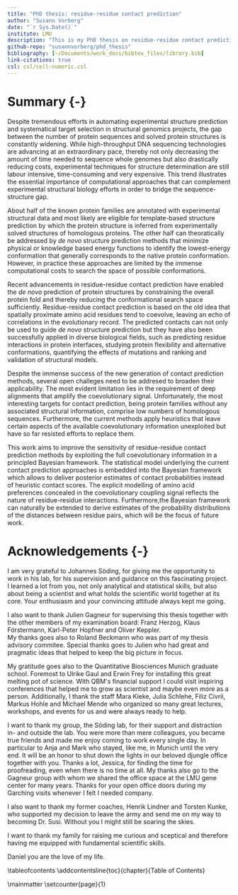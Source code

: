 ```yaml
---
title: "PhD thesis: residue-residue contact prediction"
author: "Susann Vorberg"
date: "`r Sys.Date()`"
institute: LMU
description: "This is my PhD thesis on residue-residue contact prediction."
github-repo: "susannvorberg/phd_thesis"
bibliography: [~/Documents/work_docs/bibtex_files/library.bib]
link-citations: true
csl: csl/cell-numeric.csl
---
```


# Summary {-}

Despite tremendous efforts in automating experimental structure prediction and systematical target selection in structural genomics projects, the gap between the number of protein sequences and solved protein structures is constantly widening.
While high-throughput DNA sequencing technologies are advancing at an extraordinary pace, thereby not only decreasing the amount of time needed to sequence whole genomes but also drastically reducing costs, experimental techniques for structure determination are still labour intensive, time-consuming and very expensive.
This trend illustrates the essential importance of computational approaches that can complement experimental structural biology efforts in order to bridge the sequence-structure gap.

About half of the known protein families are annotated with experimental structural data and most likely are eligible for template-based structure prediction by which the protein structure is inferred from experimentally solved structures of homologous proteins.
The other half can theoratically be addressed by *de novo* structure prediction methods that minimize physical or knowledge based energy functions to identify the lowest-energy conformation that generally corresponds to the native protein conformation.
However, in practice these approaches are limited by the immense computational costs to search the space of possible conformations.

Recent advancements in residue-residue contact prediction have enabled the *de novo* prediction of protein structures by constraining the overall protein fold and thereby reducing the conformational search space sufficiently.
Residue-residue contact prediction is based on the old idea that spatially proximate amino acid residues tend to coevolve, leaving an echo of correlations in the evolutionary record.
The predicted contacts can not only be used to guide *de novo* structure prediction but they have also been successfully applied in diverse biological fields, such as predicting residue interactions in protein interfaces, studying protein flexibility and alternative conformations, quantifying the effects of mutations and ranking and validation of structural models. 

Despite the immense success of the new generation of contact prediction methods, several open challeges need to be addresed to broaden their applicability.
The most evident limitation lies in the requirement of deep alignments that amplify the coevolutionary signal.
Unfortunately, the most interesting targets for contact prediction, being protein families without any associated structural information, comprise low numbers of homologous sequences.
Furthermore, the current methods apply heuristics that leave certain aspects of the available coevolutionary information unexploited but have so far resisted efforts to replace them.

This work aims to improve the sensitivity of residue-residue contact prediction methods by exploiting the full coevolutionary information in a principled Bayesian framework.
The statistical model underlying the current contact prediction approaches is embedded into the Bayesian framework which allows to deliver posterior estimates of contact probabilities instead of heuristic contact scores.
The explicit modelling of amino acid preferences concealed in the coevolutionary coupling signal reflects the nature of residue-residue interactions.
Furthermore,the Bayesian framework can naturally be extended to derive estimates of the probability distributions of the distances between residue pairs, which will be the focus of future work.




# Acknowledgements {-}


I am very grateful to Johannes Söding, for giving me the opportunity to work in his lab, for his supervision and guidance on this fascinating project.
I learned a lot from you, not only analytical and statistical skills, but also about being a scientist and what holds the scientific world together at its core.
Your enthusiasm and your convincing attitude always kept me going.

I also want to thank Julien Gagneur for supervising this thesis together with the other members of my examination board: Franz Herzog, Klaus Förstermann, Karl-Peter Hopfner and Oliver Keppler.  
My thanks goes also to Roland Beckmann who was part of my thesis advisory commitee.
Special thanks goes to Julien who had great and pragmatic ideas that helped to keep the big picture in focus.

My gratitude goes also to the Quantitative Biosciences Munich graduate school.
Foremost to Ulrike Gaul and Erwin Frey for installing this great melting pot of science. 
With QBM's financial support I could visit inspiring conferences that helped me to grow as scientist and maybe even more as a person. 
Additionally, I thank the staff Mara Kieke, Julia Schlehe, Filiz Civril, Markus Hohle and Michael Mende who organized so many great lectures, workshops, and events for us and were always ready to help.

I want to thank my group, the Söding lab, for their support and distraction in- and outside the lab. 
You were more than mere colleagues, you became true friends and made me enjoy coming to work every single day.
In particular to Anja and Mark who stayed, like me, in Munich until the very end.
It will be an honor to shut down the lights in our beloved djungle office together with you.
Thanks a lot, Jessica, for finding the time for proofreading, even when there is no time at all.
My thanks also go to the Gagneur group with whom we shared the office space at the LMU gene center for many years. 
Thanks for your open office doors during my Garching visits whenever I felt I needed company. 

I also want to thank my former coaches, Henrik Lindner and Torsten Kunke, who supported my decision to leave the army and send me on my way to becoming Dr. Susi.
Without you I might still be soaring the skies. 

I want to thank my family for raising me curious and sceptical and therefore having me equipped with fundamental scientific skills. 

Daniel you are the love of my life.


\tableofcontents
\addcontentsline{toc}{chapter}{Table of Contents}



\mainmatter \setcounter{page}{1}
